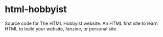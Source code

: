 # html-hobbyist
Source code for The HTML Hobbyist website. An HTML first site to learn HTML to build your website, fanzine, or personal site.
